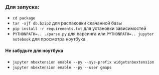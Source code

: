 ### Для запуска:

* `cd package`
* `tar -xjf db.bzip2` для распаковки скачанной базы
* `pip install -r requirements.txt` для установки зависимостей
* `PYTHONPATH=.. ./parse.py` для парсинга или `PYTHONPATH=.. jupyter notebook` для просмотра ноутбука

#### Не забудьте для ноутбука
* `jupyter nbextension enable --py --sys-prefix widgetsnbextension`
* `jupyter nbextension enable --py --user gmaps`


